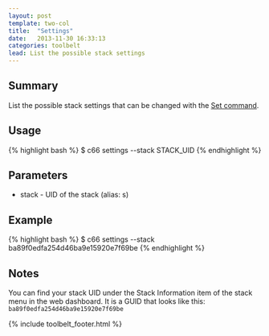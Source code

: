 ```yaml
---
layout: post
template: two-col
title:  "Settings"
date:   2013-11-30 16:33:13
categories: toolbelt
lead: List the possible stack settings
---
```


## Summary
List the possible stack settings that can be changed with the [Set command](/toolbelt/set.html).

## Usage
{% highlight bash %}
$ c66 settings --stack STACK_UID
{% endhighlight %}

## Parameters
* stack - UID of the stack (alias: s)

## Example
{% highlight bash %}
$ c66 settings --stack ba89f0edfa254d46ba9e15920e7f69be
{% endhighlight %}

## Notes
You can find your stack UID under the Stack Information item of the stack menu in the web dashboard. It is a GUID that looks like this: `ba89f0edfa254d46ba9e15920e7f69be`

{% include toolbelt_footer.html %}